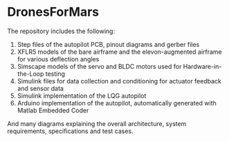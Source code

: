 # DronesForMars

The repository includes the following:

1. Step files of the autopilot PCB, pinout diagrams and gerber files
2. XFLR5 models of the bare airframe and the elevon-augmented airframe for various deflection angles
3. Simscape models of the servo and BLDC motors used for Hardware-in-the-Loop testing
4. Simulink files for data collection and conditioning for actuator feedback and sensor data
5. Simulink implementation of the LQG autopilot 
6. Arduino implementation of the autopilot, automatically generated with Matlab Embedded Coder

And many diagrams explaining the overall architecture, system requirements, specifications and test cases.
